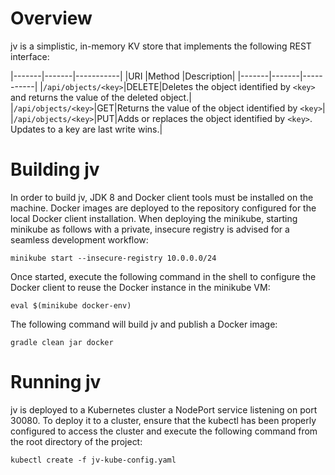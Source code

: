 # Overview

jv is a simplistic, in-memory KV store that implements the following REST interface:

|-------|-------|-----------|
|URI    |Method |Description|
|-------|-------|-----------|
|``/api/objects/<key>``|DELETE|Deletes the object identified by ``<key>`` and returns the value of the deleted object.|
|``/api/objects/<key>``|GET|Returns the value of the object identified by ``<key>``|
|``/api/objects/<key>``|PUT|Adds or replaces the object identified by ``<key>``.  Updates to a key are last write wins.|

# Building jv

In order to build jv, JDK 8 and Docker client tools must be installed on the machine.  Docker images are deployed to the repository configured for the local Docker client installation.  When deploying the minikube, starting minikube as follows with a private, insecure registry is advised for a seamless development workflow:

```
minikube start --insecure-registry 10.0.0.0/24
```

Once started, execute the following command in the shell to configure the Docker client to reuse the Docker instance in the minikube VM:

```
eval $(minikube docker-env)
```

The following command will build jv and publish a Docker image:

```
gradle clean jar docker
```

# Running jv

jv is deployed to a Kubernetes cluster a NodePort service listening on port 30080.  To deploy it to a cluster, ensure that the kubectl has been properly configured to access the cluster and execute the following command from the root directory of the project:

```
kubectl create -f jv-kube-config.yaml
```
